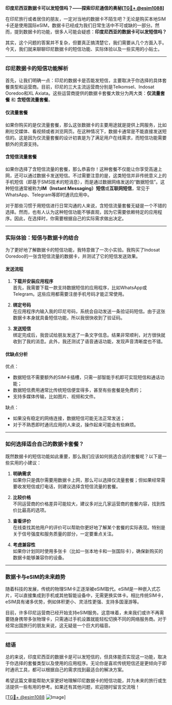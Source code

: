 **印度尼西亚数据卡可以发短信吗？——探索印尼通信的奥秘[[TG💪+ @esim1088](https://t.me/s/esim1088)]**

在印尼旅行或者居住的朋友，一定对当地的数据卡不陌生吧？无论是购买本地SIM卡还是使用国际eSIM，数据卡已经成为我们日常生活中不可或缺的一部分。然而，提到数据卡的功能，很多人可能会疑惑：**印度尼西亚的数据卡可以发短信吗？**

其实，这个问题的答案并不复杂，但要真正搞清楚它，我们需要从几个方面入手。今天，我们就来聊聊印尼数据卡的短信功能、实际体验以及一些实用的小贴士。

---

### **印尼数据卡的短信功能解析**

首先，让我们明确一点：印尼的数据卡是否能发短信，主要取决于你选择的具体套餐类型和运营商。目前，印尼的三大主流运营商分别是Telkomsel、Indosat Ooredoo和XL Axiata。这些运营商提供的数据卡套餐大致分为两大类：**仅流量套餐** 和 **含短信流量套餐**。

#### **仅流量套餐**
如果你购买的是仅流量套餐，那么这张数据卡的主要用途就是提供上网服务，比如刷社交媒体、看视频或者浏览网页。在这种情况下，数据卡通常是不能直接发送短信的。这是因为仅流量套餐的设计初衷是为了满足用户在线需求，而短信功能需要额外的资源支持。

#### **含短信流量套餐**
如果你选择了含短信流量的套餐，那么恭喜你！这种套餐不仅能让你享受高速上网，还可以通过数据卡发送短信。不过需要注意的是，这类短信并非传统意义上的手机短信（即基于SMS技术的短消息），而是通过数据网络发送的“数据短信”。这种短信通常被称为**IM（Instant Messaging）短信**或**互联网短信**，常见于WhatsApp、Telegram等即时通讯应用中。

对于那些习惯于用短信进行日常沟通的人来说，含短信流量套餐无疑是一个不错的选择。然而，也有人认为这种短信功能不够直观，因为它需要依赖特定的应用程序。因此，在选择时，你需要根据自己的实际需求做出决定。

---

### **实际体验：短信与数据卡的结合**

为了更好地了解数据卡的短信功能，我特意做了一次小实验。我购买了Indosat Ooredoo的一张含短信流量的数据卡，并测试了它的短信发送效果。

#### **发送流程**
1. **下载并安装应用程序**  
   首先，我需要下载一款支持数据短信的应用程序，比如WhatsApp或Telegram。这些应用都需要注册手机号码才能正常使用。
   
2. **绑定号码**  
   在应用程序内输入我的印尼号码，系统会自动发送一条验证码短信。由于这张数据卡本身就具备短信功能，所以我很快收到了验证码。

3. **发送短信**  
   绑定完成后，我尝试给朋友发送了一条文字信息。结果非常顺利，对方很快就收到了我的消息。此外，我还测试了语音通话功能，发现声音清晰度也不错。

#### **优缺点分析**
优点：
- 数据短信不需要额外的SIM卡插槽，只需一部智能手机即可实现短信和通话功能；
- 数据短信费用通常比传统短信便宜得多，甚至有些套餐是免费的；
- 支持多媒体传输，比如图片、视频和文件。

缺点：
- 如果没有稳定的网络连接，数据短信可能无法正常发送；
- 对于不熟悉即时通讯应用的人来说，操作起来可能会有些麻烦。

---

### **如何选择适合自己的数据卡套餐？**

既然数据卡的短信功能如此重要，那么我们应该如何挑选合适的套餐呢？以下是一些实用的小建议：

1. **明确需求**  
   如果你只是偶尔需要用数据卡上网，那么可以选择仅流量套餐；但如果经常需要收发短信或打电话，则建议选择含短信流量的套餐。

2. **比较价格**  
   不同运营商的价格差异可能较大，建议多对比几家运营商的套餐内容，找到性价比最高的选项。

3. **查看评价**  
   在线查找其他用户的评价可以帮助你更好地了解某个套餐的实际表现。特别是关于信号强度和服务质量的部分，一定要重点关注。

4. **考虑兼容性**  
   如果你计划同时使用多张卡（比如一张本地卡和一张国际卡），确保新购买的数据卡能够兼容你的设备。

---

### **数据卡与eSIM的未来趋势**

随着科技的发展，传统的物理SIM卡正逐渐被eSIM取代。eSIM是一种嵌入式芯片，可以直接集成到手机或其他智能设备中，无需更换实体卡。相比传统SIM卡，eSIM具有诸多优势，例如体积更小、灵活性更强、支持多国漫游等。

目前，许多印尼运营商已经开始支持eSIM服务。这意味着，未来我们或许不再需要随身携带多张物理卡，只需通过手机设置就能轻松切换不同的网络服务商。对于经常出国旅行的朋友来说，这无疑是一个巨大的福音。

---

### **结语**

总的来说，印度尼西亚的数据卡是可以发短信的，但具体能否实现这一功能，取决于你选择的套餐类型以及使用的应用程序。无论你是喜欢传统短信还是更倾向于即时通讯工具，都可以根据自己的需求找到最适合的解决方案。

希望这篇文章能帮助大家更好地理解印尼数据卡的短信功能，并为未来的旅行或生活提供一些有用的参考。如果还有其他问题，欢迎随时留言交流哦！

[[TG💪+ @esim1088](https://t.me/s/esim1088) ![Image](https://i.postimg.cc/4NQfJmqS/Snipaste-2025-05-13-00-14-12.png)]